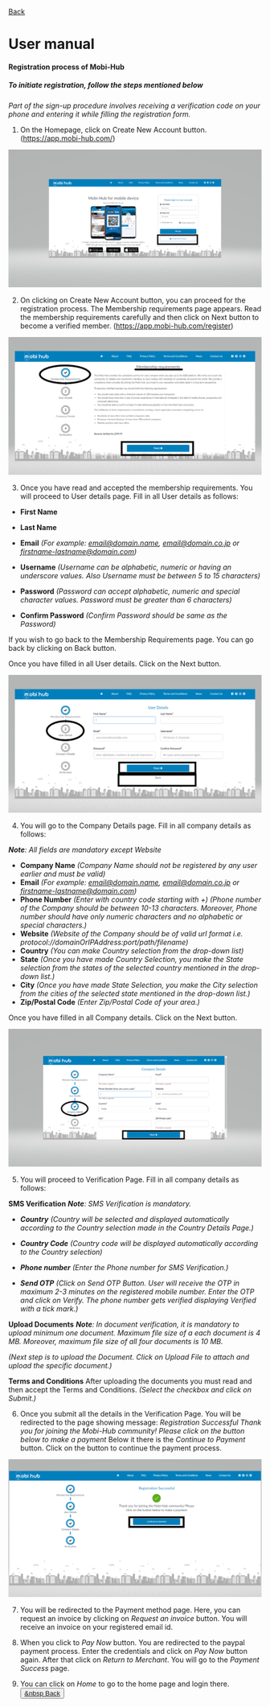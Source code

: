 <a href="index.html" class="text-dark pull-right mr-2 mt-2"><i class="fa fa-arrow-circle-left" aria-hidden="true"></i> Back</a>
# User manual  
#### Registration process of Mobi-Hub
##### To initiate registration, follow the steps mentioned below

_Part of the sign-up procedure involves receiving a verification code on your phone and entering it while filling the registration form._

1. On the Homepage, click on Create New Account button. 
 (https://app.mobi-hub.com/)

 ![GitHub Logo](/images/Create1.jpg)

2. On clicking on Create New Account button, you can proceed for the registration process. The Membership requirements page appears. Read the membership requirements carefully and then click on Next button to become a verified member.
(https://app.mobi-hub.com/register)

 ![GitHub Logo](/images/membership1.jpg) 

3.  Once you have read and accepted the membership requirements. You will proceed to User details page. Fill in all User details as follows:
 *  **First Name**
 *  **Last Name**
 *  **Email**
 _(For example: email@domain.name, email@domain.co.jp or firstname-lastname@domain.com)_
 * **Username**
 _(Username can be alphabetic, numeric or having an underscore values. Also Username must be between 5 to 15 characters)_
 * **Password**
 _(Password can accept alphabetic, numeric and special character values. Password must be greater than 6 characters)_

 * **Confirm Password**
 _(Confirm Password should be same as the Password)_

 If you wish to go back to the Membership Requirements page. You can go back by clicking on Back button.

 Once you have filled in all User details. Click on the Next button.

 ![GitHub Logo](/images/Userdetails2.jpg) 

4. You will go to the Company Details page. Fill in all company details as follows:

 _**Note**: All fields are mandatory except Website_

 * **Company Name**
 _(Company Name should not be registered by any user earlier and must be valid)_
 * **Email**
 _(For example: email@domain.name, email@domain.co.jp or firstname-lastname@domain.com)_
 * **Phone Number**
 _(Enter with country code starting with +)_
 _(Phone number of the Company should be between 10-13 characters. Moreover, Phone number should have only numeric characters and no alphabetic or special characters.)_
 * **Website**
 _(Website of the Company should be of valid url format i.e. protocol://domainOrIPAddress:port/path/filename)_
 * **Country**
 _(You can make Country selection from the drop-down list)_
 * **State**
 _(Once you have made Country Selection, you make the State selection from the states of the selected country mentioned in the drop-down list.)_
 * **City**
 _(Once you have made State Selection, you make the City selection from the cities of the selected state mentioned in the drop-down list.)_
 * **Zip/Postal Code**
 _(Enter Zip/Postal Code of your area.)_

 Once you have filled in all Company details. Click on the Next button.

 ![GitHub Logo](/images/Companydetails.jpg)

5. You will proceed to Verification Page. Fill in all company details as follows: 

 **SMS Verification**
 _**Note**: SMS Verification is mandatory._
 * ***Country***
 _(Country will be selected and displayed automatically according to the Country selection made in the Country Details Page.)_

 * ***Country Code***
 _(Country code will be displayed automatically according to the Country selection)_
 * ***Phone number***
 _(Enter the Phone number for SMS Verification.)_
 * ***Send OTP***
 _(Click on Send OTP Button. User will receive the OTP in maximum 2-3 minutes on the registered mobile number. Enter the OTP and click on Verify. The phone number gets verified displaying Verified with a tick mark.)_

 **Upload Documents**
 _**Note**: In document verification, it is mandatory to upload minimum one document. Maximum file size of a each document is 4 MB. Moreover, maximum file size of all four documents is 10 MB._

 _(Next step is to upload the Document. Click on Upload File to attach and upload the specific document.)_

 **Terms and Conditions**
 After uploading the documents you must read and then accept the Terms and Conditions.
 _(Select the checkbox and click on Submit.)_

6. Once you submit all the details in the Verification Page. You will be redirected to the page showing message:
 _Registration Successful
  Thank you for joining the Mobi-Hub community! Please click on the button below to make a payment_
 Below it there is the _Continue to Payment_ button. Click on the button to continue the payment process.

 ![GitHub Logo](/images/registrationsuccess2.jpg)

7. You will be redirected to the Payment method page.
   Here, you can request an invoice by clicking on _Request an invoice_ button. You will receive an invoice on your registered email id.

8. When you click to _Pay Now_ button. You are redirected to the paypal payment process. Enter the credentials and click on _Pay Now_ button again. After that click on _Return to Merchant_. You will go to the _Payment Success_ page.
9. You can click on _Home_ to go to the home page and login there.
    <br>
    <button class="btn btn-primary mt-5 mb-2"><a href="index.html" class="text-white"><i class="fa fa-arrow-circle-left" aria-hidden="true"></i> &nbsp Back</a></button>